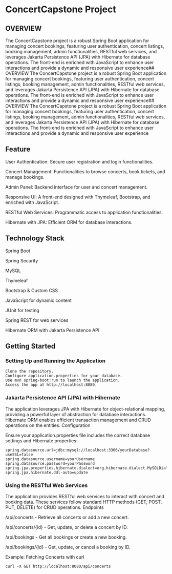 
# ConcertCapstone Project

## OVERVIEW
The ConcertCapstone project is a robust Spring Boot application for managing concert bookings, featuring user authentication, concert listings, booking management, admin functionalities, RESTful web services, and leverages Jakarta Persistence API (JPA) with Hibernate for database operations. The front-end is enriched with JavaScript to enhance user interactions and provide a dynamic and responsive user experience## OVERVIEW
The ConcertCapstone project is a robust Spring Boot application for managing concert bookings, featuring user authentication, concert listings, booking management, admin functionalities, RESTful web services, and leverages Jakarta Persistence API (JPA) with Hibernate for database operations. The front-end is enriched with JavaScript to enhance user interactions and provide a dynamic and responsive user experience## OVERVIEW
The ConcertCapstone project is a robust Spring Boot application for managing concert bookings, featuring user authentication, concert listings, booking management, admin functionalities, RESTful web services, and leverages Jakarta Persistence API (JPA) with Hibernate for database operations. The front-end is enriched with JavaScript to enhance user interactions and provide a dynamic and responsive user experience
## Feature
User Authentication: Secure user registration and login functionalities.

Concert Management: Functionalities to browse concerts, book tickets, and manage bookings.

Admin Panel: Backend interface for user and concert management.

Responsive UI: A front-end designed with Thymeleaf, Bootstrap, and enriched with JavaScript.

RESTful Web Services: Programmatic access to application functionalities.

Hibernate with JPA: Efficient ORM for database interactions.
## Technology Stack

Spring Boot

Spring Security

MySQL

Thymeleaf

Bootstrap & Custom CSS

JavaScript for dynamic content

JUnit for testing

Spring REST for web services

Hibernate ORM with Jakarta Persistence API
## Getting Started

### Setting Up and Running the Application

    Clone the repository.
    Configure application.properties for your database.
    Use mvn spring-boot:run to launch the application.
    Access the app at http://localhost:8080.
### Jakarta Persistence API (JPA) with Hibernate

The application leverages JPA with Hibernate for object-relational mapping, providing a powerful layer of abstraction for database interactions. Hibernate ORM enables efficient transaction management and CRUD operations on the entities.
Configuration

Ensure your application.properties file includes the correct database settings and Hibernate properties:

```
spring.datasource.url=jdbc:mysql://localhost:3306/yourDatabase?useSSL=false
spring.datasource.username=yourUsername
spring.datasource.password=yourPassword
spring.jpa.properties.hibernate.dialect=org.hibernate.dialect.MySQLDialect
spring.jpa.hibernate.ddl-auto=update
```
### Using the RESTful Web Services

The application provides RESTful web services to interact with concert and booking data. These services follow standard HTTP methods (GET, POST, PUT, DELETE) for CRUD operations.
Endpoints

/api/concerts - Retrieve all concerts or add a new concert.

/api/concerts/{id} - Get, update, or delete a concert by ID.
    
/api/bookings - Get all bookings or create a new booking.

/api/bookings/{id} - Get, update, or cancel a booking by ID.

Example: Fetching Concerts with curl

```
curl -X GET http://localhost:8080/api/concerts
```